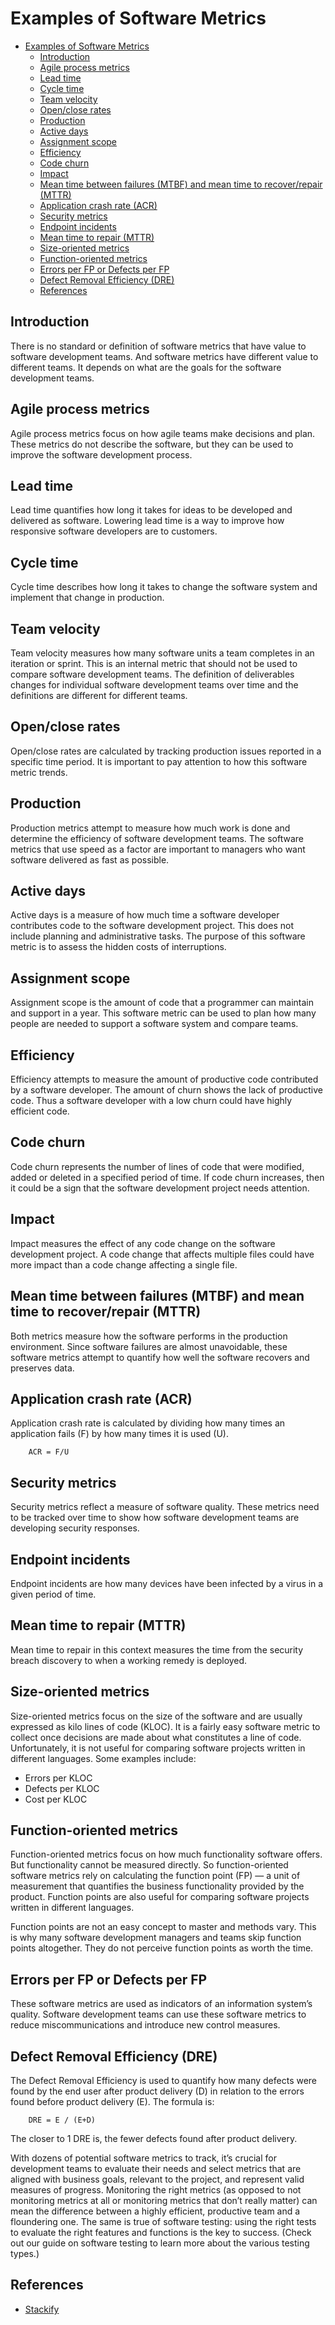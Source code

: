 # Examples of Software Metrics

- [Examples of Software Metrics](#examples-of-software-metrics)
  - [Introduction](#introduction)
  - [Agile process metrics](#agile-process-metrics)
  - [Lead time](#lead-time)
  - [Cycle time](#cycle-time)
  - [Team velocity](#team-velocity)
  - [Open/close rates](#openclose-rates)
  - [Production](#production)
  - [Active days](#active-days)
  - [Assignment scope](#assignment-scope)
  - [Efficiency](#efficiency)
  - [Code churn](#code-churn)
  - [Impact](#impact)
  - [Mean time between failures (MTBF) and mean time to recover/repair (MTTR)](#mean-time-between-failures-mtbf-and-mean-time-to-recoverrepair-mttr)
  - [Application crash rate (ACR)](#application-crash-rate-acr)
  - [Security metrics](#security-metrics)
  - [Endpoint incidents](#endpoint-incidents)
  - [Mean time to repair (MTTR)](#mean-time-to-repair-mttr)
  - [Size-oriented metrics](#size-oriented-metrics)
  - [Function-oriented metrics](#function-oriented-metrics)
  - [Errors per FP or Defects per FP](#errors-per-fp-or-defects-per-fp)
  - [Defect Removal Efficiency (DRE)](#defect-removal-efficiency-dre)
  - [References](#references)

## Introduction

<p>There is no standard or definition of software metrics that have value to software development teams. And software metrics have different value to different teams. It depends on what are the goals for the software development teams.</p>

## Agile process metrics

Agile process metrics focus on how agile teams make decisions and plan. These metrics do not describe the software, but they can be used to improve the software development process.

## Lead time

Lead time quantifies how long it takes for ideas to be developed and delivered as software. Lowering lead time is a way to improve how responsive software developers are to customers.

## Cycle time

Cycle time describes how long it takes to change the software system and implement that change in production.

## Team velocity

Team velocity measures how many software units a team completes in an iteration or sprint. This is an internal metric that should not be used to compare software development teams. The definition of deliverables changes for individual software development teams over time and the definitions are different for different teams.

## Open/close rates

Open/close rates are calculated by tracking production issues reported in a specific time period. It is important to pay attention to how this software metric trends.

## Production

Production metrics attempt to measure how much work is done and determine the efficiency of software development teams. The software metrics that use speed as a factor are important to managers who want software delivered as fast as possible.

## Active days

Active days is a measure of how much time a software developer contributes code to the software development project. This does not include planning and administrative tasks. The purpose of this software metric is to assess the hidden costs of interruptions.

## Assignment scope

Assignment scope is the amount of code that a programmer can maintain and support in a year. This software metric can be used to plan how many people are needed to support a software system and compare teams.

## Efficiency

Efficiency attempts to measure the amount of productive code contributed by a software developer. The amount of churn shows the lack of productive code. Thus a software developer with a low churn could have highly efficient code.

## Code churn

Code churn represents the number of lines of code that were modified, added or deleted in a specified period of time. If code churn increases, then it could be a sign that the software development project needs attention.

## Impact

Impact measures the effect of any code change on the software development project. A code change that affects multiple files could have more impact than a code change affecting a single file.

## Mean time between failures (MTBF) and mean time to recover/repair (MTTR)

Both metrics measure how the software performs in the production environment. Since software failures are almost unavoidable, these software metrics attempt to quantify how well the software recovers and preserves data.

## Application crash rate (ACR)

Application crash rate is calculated by dividing how many times an application fails (F) by how many times it is used (U).

        ACR = F/U

## Security metrics

Security metrics reflect a measure of software quality. These metrics need to be tracked over time to show how software development teams are developing security responses.

## Endpoint incidents

Endpoint incidents are how many devices have been infected by a virus in a given period of time.

## Mean time to repair (MTTR)

Mean time to repair in this context measures the time from the security breach discovery to when a working remedy is deployed.

## Size-oriented metrics

Size-oriented metrics focus on the size of the software and are usually expressed as kilo lines of code (KLOC). It is a fairly easy software metric to collect once decisions are made about what constitutes a line of code. Unfortunately, it is not useful for comparing software projects written in different languages. Some examples include:

- Errors per KLOC
- Defects per KLOC
- Cost per KLOC

## Function-oriented metrics

Function-oriented metrics focus on how much functionality software offers. But functionality cannot be measured directly. So function-oriented software metrics rely on calculating the function point (FP) — a unit of measurement that quantifies the business functionality provided by the product. Function points are also useful for comparing software projects written in different languages.

Function points are not an easy concept to master and methods vary. This is why many software development managers and teams skip function points altogether. They do not perceive function points as worth the time.

## Errors per FP or Defects per FP

These software metrics are used as indicators of an information system’s quality. Software development teams can use these software metrics to reduce miscommunications and introduce new control measures.

## Defect Removal Efficiency (DRE)

The Defect Removal Efficiency is used to quantify how many defects were found by the end user after product delivery (D) in relation to the errors found before product delivery (E). The formula is:

        DRE = E / (E+D)

The closer to 1 DRE is, the fewer defects found after product delivery.

With dozens of potential software metrics to track, it’s crucial for development teams to evaluate their needs and select metrics that are aligned with business goals, relevant to the project, and represent valid measures of progress. Monitoring the right metrics (as opposed to not monitoring metrics at all or monitoring metrics that don’t really matter) can mean the difference between a highly efficient, productive team and a floundering one. The same is true of software testing: using the right tests to evaluate the right features and functions is the key to success. (Check out our guide on software testing to learn more about the various testing types.)

## References

- [Stackify](https://stackify.com/track-software-metrics/)
